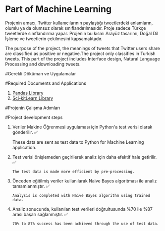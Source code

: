 # Part of Machine Learning


Projenin amacı, Twitter kullanıcılarının paylaştığı tweetlerdeki anlamların, olumlu ya da olumsuz olarak sınıflandırılmasıdır. Proje sadece Türkçe tweetlerde sınıflandırma yapar.
Projenin bu kısmı Arayüz tasarımı, Doğal Dil İşleme ve tweetlerin çekilmesini kapsamaktadır.

The purpose of the project, the meanings of tweets that Twitter users share are classified as positive or negative.The project only classifies in Turkish tweets.
This part of the project includes Interface design, Natural Language Processing and downloading tweets.

#Gerekli Döküman ve Uygulamalar

#Required Documents and Applications
1. [Pandas Library](https://pandas.pydata.org/pandas-docs/stable/)
2. [Sci-kitLearn Library](http://scikit-learn.org/stable/documentation.html) 


#Projenin Çalışma Adımları

#Project development steps


1.  Veriler Makine Öğrenmesi uygulaması için Python'a test verisi olarak gönderilir. :white_check_mark:

       These data are sent as test data to Python for Machine Learning application.
       
2. Test verisi önişlemeden geçirilerek analiz için daha efektif hale getirilir. :white_check_mark:

       The test data is made more efficient by pre-processing.
       
3. Önceden eğitilmiş veriler kullanılarak Naive Bayes algoritması ile analiz tamamlanmıştır. :white_check_mark:

       Analysis is completed with Naive Bayes algorithm using trained data.
       
4. Analiz sonucunda, kullanılan test verileri doğrultusunda %70 ile %87 arası başarı sağlanmıştır. :white_check_mark:

       70% to 87% success has been achieved through the use of test data.
